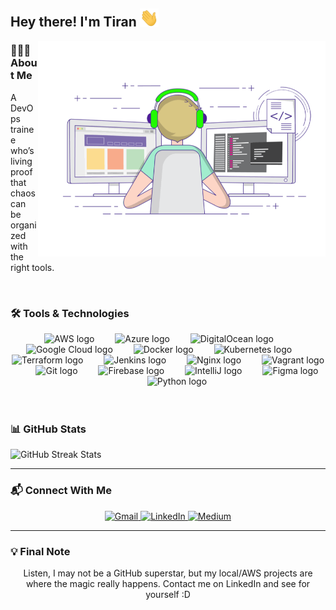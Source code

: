 <h2> Hey there! I'm Tiran <img src="https://raw.githubusercontent.com/devSouvik/devSouvik/master/Hi.gif" width="30px"></h2>
<img align="right" alt="GIF" src="https://raw.githubusercontent.com/devSouvik/devSouvik/master/gif3.gif" width="460" />

<h3>👨🏻‍💻 About Me</h3>
<p>A DevOps trainee who’s living proof that chaos can be organized with the right tools.</p> <br>



### 🛠️ Tools & Technologies
<div align="center">
  <img src="https://cdn.jsdelivr.net/gh/devicons/devicon/icons/amazonwebservices/amazonwebservices-plain-wordmark.svg" height="40" alt="AWS logo" />
  <img width="25" />
  <img src="https://cdn.jsdelivr.net/gh/devicons/devicon/icons/azure/azure-original.svg" height="40" alt="Azure logo" />
  <img width="25" />
  <img src="https://cdn.jsdelivr.net/gh/devicons/devicon/icons/digitalocean/digitalocean-original.svg" height="40" alt="DigitalOcean logo" />
  <img width="25" />
  <img src="https://cdn.jsdelivr.net/gh/devicons/devicon/icons/googlecloud/googlecloud-original.svg" height="40" alt="Google Cloud logo" />
  <img width="25" />
  <img src="https://cdn.jsdelivr.net/gh/devicons/devicon/icons/docker/docker-original.svg" height="40" alt="Docker logo" />
  <img width="25" />
  <img src="https://cdn.jsdelivr.net/gh/devicons/devicon/icons/kubernetes/kubernetes-plain.svg" height="40" alt="Kubernetes logo" />
  <img width="25" />
  <img src="https://cdn.jsdelivr.net/gh/devicons/devicon/icons/terraform/terraform-original.svg" height="40" alt="Terraform logo" />
  <img width="25" />
  <img src="https://cdn.jsdelivr.net/gh/devicons/devicon/icons/jenkins/jenkins-original.svg" height="40" alt="Jenkins logo" />
  <img width="25" />
  <img src="https://cdn.jsdelivr.net/gh/devicons/devicon/icons/nginx/nginx-original.svg" height="40" alt="Nginx logo" />
  <img width="25" />
  <img src="https://cdn.jsdelivr.net/gh/devicons/devicon/icons/vagrant/vagrant-original.svg" height="40" alt="Vagrant logo" />
  <img width="25" />
  <img src="https://cdn.jsdelivr.net/gh/devicons/devicon/icons/git/git-original.svg" height="40" alt="Git logo" />
  <img width="25" />
  <img src="https://cdn.jsdelivr.net/gh/devicons/devicon/icons/firebase/firebase-plain.svg" height="40" alt="Firebase logo" />
  <img width="25" />
  <img src="https://cdn.jsdelivr.net/gh/devicons/devicon/icons/intellij/intellij-original.svg" height="40" alt="IntelliJ logo" />
  <img width="25" />
  <img src="https://cdn.jsdelivr.net/gh/devicons/devicon/icons/figma/figma-original.svg" height="40" alt="Figma logo" />
  <img width="25" />
  <img src="https://cdn.jsdelivr.net/gh/devicons/devicon/icons/python/python-original.svg" height="40" alt="Python logo" />
</div> <br> <br> 



### 📊 GitHub Stats

![GitHub Streak Stats](https://streak-stats.demolab.com?user=TiraWeb&locale=en&mode=daily&theme=dracula&hide_border=false&border_radius=5)

---

### 📬 Connect With Me
<div align="center">
  <a href="mailto:tiranpankaja@gmail.com" target="_blank">
    <img src="https://img.shields.io/static/v1?message=Gmail&logo=gmail&label=&color=D14836&logoColor=white&labelColor=&style=for-the-badge" height="35" alt="Gmail" />
  </a>
  <a href="https://www.linkedin.com/in/tiran-pankaja-578b24283/" target="_blank">
    <img src="https://img.shields.io/static/v1?message=LinkedIn&logo=linkedin&label=&color=0077B5&logoColor=white&labelColor=&style=for-the-badge" height="35" alt="LinkedIn" />
  </a>
  <a href="https://medium.com/@tiranpankaja" target="_blank">
    <img src="https://img.shields.io/static/v1?message=Medium&logo=medium&label=&color=12100E&logoColor=white&labelColor=&style=for-the-badge" height="35" alt="Medium" />
  </a>
</div>

---


### 💡 Final Note
<p align="center">
  Listen, I may not be a GitHub superstar, but my local/AWS projects are where the magic really happens. Contact me on LinkedIn and see for yourself :D
</p>
